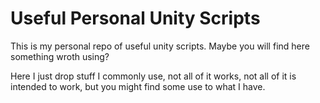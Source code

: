 # Useful Personal Unity Scripts
This is my personal repo of useful unity scripts. Maybe you will find here something wroth using?

Here I just drop stuff I commonly use, not all of it works, not all of it is intended to work, but you might find some use to what I have.

